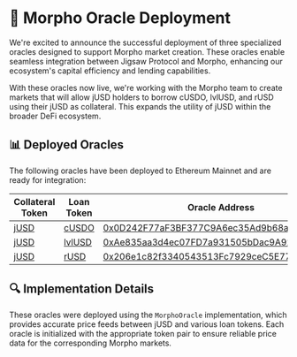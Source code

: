 # 🚀 Morpho Oracle Deployment

We're excited to announce the successful deployment of three specialized oracles designed to support Morpho market creation. These oracles enable seamless integration between Jigsaw Protocol and Morpho, enhancing our ecosystem's capital efficiency and lending capabilities.

With these oracles now live, we're working with the Morpho team to create markets that will allow jUSD holders to borrow cUSDO, lvlUSD, and rUSD using their jUSD as collateral. This expands the utility of jUSD within the broader DeFi ecosystem.

## 📊 Deployed Oracles

The following oracles have been deployed to Ethereum Mainnet and are ready for integration:

| Collateral Token                                                                | Loan Token                                                                        | Oracle Address                                                                                                        |
| ------------------------------------------------------------------------------- | --------------------------------------------------------------------------------- | --------------------------------------------------------------------------------------------------------------------- |
| [jUSD](https://etherscan.io/address/0x000000096CB3D4007fC2b79b935C4540C5c2d745) | [cUSDO](https://etherscan.io/address/0xaD55aebc9b8c03FC43cd9f62260391c13c23e7c0)  | [0x0D242F77aF3BF377C9A6ec35Ad9b68a8F770546a](https://etherscan.io/address/0x0D242F77aF3BF377C9A6ec35Ad9b68a8F770546a) |
| [jUSD](https://etherscan.io/address/0x000000096CB3D4007fC2b79b935C4540C5c2d745) | [lvlUSD](https://etherscan.io/address/0x7C1156E515aA1A2E851674120074968C905aAF37) | [0xAe835aa3d4ec07FD7a931505bDac9A921e12df15](https://etherscan.io/address/0xAe835aa3d4ec07FD7a931505bDac9A921e12df15) |
| [jUSD](https://etherscan.io/address/0x000000096CB3D4007fC2b79b935C4540C5c2d745) | [rUSD](https://etherscan.io/address/0x09D4214C03D01F49544C0448DBE3A27f768F2b34)   | [0x206e1c82f3340543513Fc7929ceC5E77927dd9a7](https://etherscan.io/address/0x206e1c82f3340543513Fc7929ceC5E77927dd9a7) |

## 🔍 Implementation Details

These oracles were deployed using the `MorphoOracle` implementation, which provides accurate price feeds between jUSD and various loan tokens. Each oracle is initialized with the appropriate token pair to ensure reliable price data for the corresponding Morpho markets.

